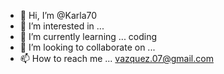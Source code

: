 - 👋 Hi, I’m @Karla70
- 👀 I’m interested in ...
- 🌱 I’m currently learning ... coding
- 💞️ I’m looking to collaborate on ...
- 📫 How to reach me ... vazquez.07@gmail.com

<!---
Karla70/Karla70 is a ✨ special ✨ repository because its `README.md` (this file) appears on your GitHub profile.
You can click the Preview link to take a look at your changes.
--->
